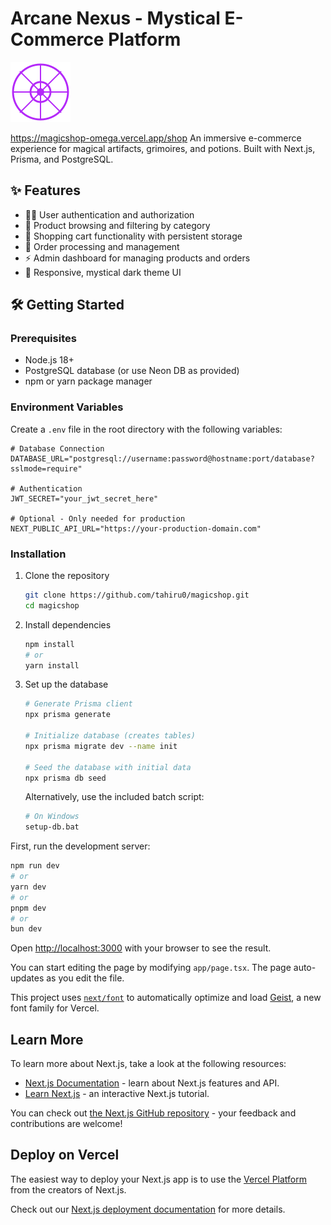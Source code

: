 # Arcane Nexus - Mystical E-Commerce Platform
![Arcane Nexus](public/magic-emblem.svg)

https://magicshop-omega.vercel.app/shop
An immersive e-commerce experience for magical artifacts, grimoires, and potions. Built with Next.js, Prisma, and PostgreSQL.

## ✨ Features

- 🧙‍♂️ User authentication and authorization
- 🔮 Product browsing and filtering by category
- 🧪 Shopping cart functionality with persistent storage
- 📜 Order processing and management
- ⚡ Admin dashboard for managing products and orders
- 🌙 Responsive, mystical dark theme UI

## 🛠️ Getting Started

### Prerequisites

- Node.js 18+ 
- PostgreSQL database (or use Neon DB as provided)
- npm or yarn package manager

### Environment Variables

Create a `.env` file in the root directory with the following variables:

```env
# Database Connection
DATABASE_URL="postgresql://username:password@hostname:port/database?sslmode=require"

# Authentication
JWT_SECRET="your_jwt_secret_here"

# Optional - Only needed for production
NEXT_PUBLIC_API_URL="https://your-production-domain.com"
```

### Installation

1. Clone the repository
   ```bash
   git clone https://github.com/tahiru0/magicshop.git
   cd magicshop
   ```

2. Install dependencies
   ```bash
   npm install
   # or
   yarn install
   ```

3. Set up the database
   ```bash
   # Generate Prisma client
   npx prisma generate
   
   # Initialize database (creates tables)
   npx prisma migrate dev --name init
   
   # Seed the database with initial data
   npx prisma db seed
   ```

   Alternatively, use the included batch script:
   ```bash
   # On Windows
   setup-db.bat
   ```

First, run the development server:

```bash
npm run dev
# or
yarn dev
# or
pnpm dev
# or
bun dev
```

Open [http://localhost:3000](http://localhost:3000) with your browser to see the result.

You can start editing the page by modifying `app/page.tsx`. The page auto-updates as you edit the file.

This project uses [`next/font`](https://nextjs.org/docs/app/building-your-application/optimizing/fonts) to automatically optimize and load [Geist](https://vercel.com/font), a new font family for Vercel.

## Learn More

To learn more about Next.js, take a look at the following resources:

- [Next.js Documentation](https://nextjs.org/docs) - learn about Next.js features and API.
- [Learn Next.js](https://nextjs.org/learn) - an interactive Next.js tutorial.

You can check out [the Next.js GitHub repository](https://github.com/vercel/next.js) - your feedback and contributions are welcome!

## Deploy on Vercel

The easiest way to deploy your Next.js app is to use the [Vercel Platform](https://vercel.com/new?utm_medium=default-template&filter=next.js&utm_source=create-next-app&utm_campaign=create-next-app-readme) from the creators of Next.js.

Check out our [Next.js deployment documentation](https://nextjs.org/docs/app/building-your-application/deploying) for more details.
